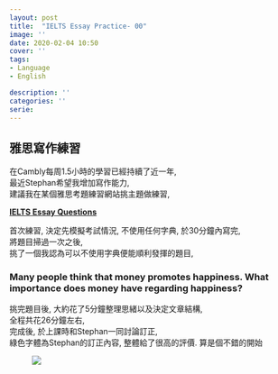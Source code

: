 ```yaml
---
layout: post
title:  "IELTS Essay Practice- 00"
image: ''
date: 2020-02-04 10:50
cover: ''
tags:
- Language
- English

description: ''
categories: ''
serie: 
---
```



## 雅思寫作練習

在Cambly每周1.5小時的學習已經持續了近一年,  
最近Stephan希望我增加寫作能力,  
建議我在某個雅思考題練習網站挑主題做練習,  

  **[IELTS Essay Questions](https://ieltsliz.com/ielts-essay-questions-april-june-2019/)**

首次練習, 決定先模擬考試情況, 不使用任何字典, 於30分鐘內寫完,  
將題目掃過一次之後,  
挑了一個我認為可以不使用字典便能順利發揮的題目, 


### Many people think that money promotes happiness. What importance does money have regarding happiness?

挑完題目後, 大約花了5分鐘整理思緒以及決定文章結構,  
全程共花26分鐘左右,  
完成後, 於上課時和Stephan一同討論訂正,  
綠色字體為Stephan的訂正內容, 整體給了很高的評價. 算是個不錯的開始

<figure class="foto-legenda">
	<img src="{{ "/assets/img/maruIMG/2020/0204.jpg"}}">
</figure>













 
























